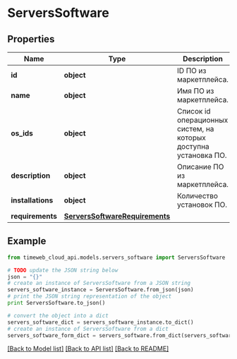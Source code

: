 # ServersSoftware


## Properties
Name | Type | Description | Notes
------------ | ------------- | ------------- | -------------
**id** | **object** | ID ПО из маркетплейса. | [optional] 
**name** | **object** | Имя ПО из маркетплейса. | [optional] 
**os_ids** | **object** | Список id операционных систем, на которых доступна установка ПО. | [optional] 
**description** | **object** | Описание ПО из маркетплейса. | [optional] 
**installations** | **object** | Количество установок ПО. | [optional] 
**requirements** | [**ServersSoftwareRequirements**](ServersSoftwareRequirements.md) |  | [optional] 

## Example

```python
from timeweb_cloud_api.models.servers_software import ServersSoftware

# TODO update the JSON string below
json = "{}"
# create an instance of ServersSoftware from a JSON string
servers_software_instance = ServersSoftware.from_json(json)
# print the JSON string representation of the object
print ServersSoftware.to_json()

# convert the object into a dict
servers_software_dict = servers_software_instance.to_dict()
# create an instance of ServersSoftware from a dict
servers_software_form_dict = servers_software.from_dict(servers_software_dict)
```
[[Back to Model list]](../README.md#documentation-for-models) [[Back to API list]](../README.md#documentation-for-api-endpoints) [[Back to README]](../README.md)



